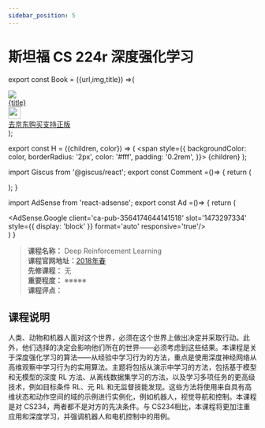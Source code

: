 ```yaml
---
sidebar_position: 5
---
```


# 斯坦福 CS 224r 深度强化学习
export const Book = ({url,img,title}) =>(
<div class="bookitem">
  <a href={url} target="_blank" class="book-content">
    <div class="book-img">
      <img src={img} />
    </div>
    <div class="book-detail">
      <div class="book-title">{title}</div>
      <div class="boook-desc">
        <img width="25" height="25" src="https://hackweek-1251009918.cos.ap-shanghai.myqcloud.com/hackway/cs/jd.svg" />
        <div class="book-jd">去京东购买支持正版</div>
      </div>
    </div>
  </a>
  </div> 
);

export const H = ({children, color}) => (
  <span
    style={{
      backgroundColor: color,
      borderRadius: '2px',
      color: '#fff',
      padding: '0.2rem',
    }}>
    {children}
  </span>
);

import Giscus from '@giscus/react';
export const Comment =()=> {
  return (
   <div className="comments-container">
      <Giscus
        src="https://giscus.app/client.js"
        id="comments"
        repo="lidongyx/hackwaydoc"
        repoId="R_kgDOHUMOyA"
        category="Announcements"
        categoryId="DIC_kwDOHUMOyM4CPCtD"
        mapping="title"
        reactionsEnabled="1"
        emitMetadata="0"
        inputPosition="top"
        theme="light"
        lang="zh-CN"
        crossorigin="anonymous"
      />
    </div>
  );
}

import AdSense from 'react-adsense';
export const Ad =()=> {
  return (
    <div className="ad-container">
      <AdSense.Google
        client='ca-pub-3564174644141518'
        slot='1473297334'
        style={{ display: 'block' }}
        format='auto'
        responsive='true'/>
    </div>
  )
}




>**课程名称：**  Deep Reinforcement Learning         
**课程官网地址：**[2018年春](https://inst.eecs.berkeley.edu/~cs280/sp18/)  
**先修课程：** 无  
**重要程度：** ※※※※※  
**课程评点：** 

## 课程说明
人类、动物和机器人面对这个世界，必须在这个世界上做出决定并采取行动。此外，他们选择的决定会影响他们所在的世界——必须考虑到这些结果。本课程是关于深度强化学习的算法——从经验中学习行为的方法，重点是使用深度神经网络从高维观察中学习行为的实用算法。主题将包括从演示中学习的方法，包括基于模型和无模型的深度 RL 方法、从离线数据集学习的方法，以及学习多项任务的更高级技术，例如目标条件 RL、元 RL 和无监督技能发现。这些方法将使用来自具有高维状态和动作空间的域的示例进行实例化，例如机器人，视觉导航和控制。本课程是对 CS234，两者都不是对方的先决条件。与 CS234相比，本课程将更加注重应用和深度学习，并强调机器人和电机控制中的用例。

<Comment></Comment>
